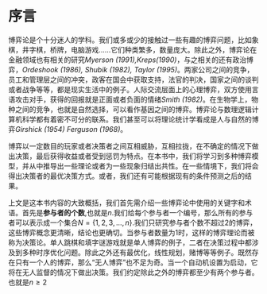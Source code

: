 # 序言
博弈论是个十分迷人的学科。我们或多或少的接触过一些有趣的博弈问题，比如象棋，井字棋，桥牌，电脑游戏……它们种类繁多，数量庞大。除此之外，博弈论在金融领域也有相关的研究*Myerson (1991),Kreps(1990)*，与之相关的还有政治博弈，*Ordeshook (1986), Shubik (1982), Taylor (1995)*。两家公司之间的竞争，员工和管理层之间的冲突，政客在国会中获取支持，法官的判决，国家之间的谈判或者战争等等，都是现实生活中的例子。人际交流层面上的心理博弈，双方使用言语攻击对手，获得的回报就是正面或者负面的情绪*Smith (1982)*。在生物学上，物种之间的竞争，也就是自然选择，可以看作基因之间的博弈。博弈论与数理逻辑计算机科学都有着密不可分的联系。我们甚至可以将理论统计学看成是人与自然的博弈*Girshick (1954) Ferguson (1968)*。

博弈以一定数目的玩家或者决策者之间互相威胁，互相拉拢，在不确定的情况下做出决策，最后获得收益或者受到惩罚为特点。在本书中，我们将学习到多种博弈模型，并从中推导出一些理论或者为一些现象归结出共性。在一些情境下，我们将会得出决策者的最优决策方式。或者，我们还有可能根据现有的条件预测之后的结果。

上文是这本书内容的大致概括，我们首先需介绍一些博弈论中使用的关键字和术语。首先是**参与者的个数**,也就是$n$.我们给每个参与者一个编号，那么所有的参与者可以表示成一个集合$N = \{1,2,3,...,n\}$.我们只研究参与者个数不超过2的博弈，这些博弈概念更清晰，结论也更确切。当参与者数量为1时，这样的博弈理论而被称为决策论。单人跳棋和填字谜游戏就是单人博弈的例子，二者在决策过程中都涉及到多种时序优化问题。除此之外还有最优化，线性规划，赌博等等例子。既然存在只有一个人的博弈，那么“无人博弈”也不足为奇。当一个自动机设置为启动，它将在无人监督的情况下做出决策。我们约定除此之外的博弈都至少有两个参与者。也就是$n \ge 2$




    